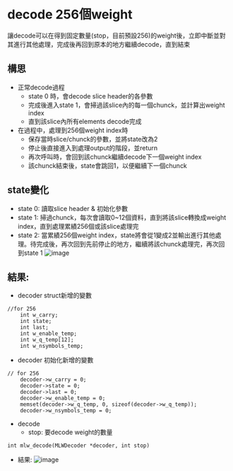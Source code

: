 # decode 256個weight
讓decode可以在得到固定數量(stop，目前預設256)的weight後，立即中斷並對其進行其他處理，完成後再回到原本的地方繼續decode，直到結束
## 構思
* 正常decode過程
    * state 0 時，會decode slice header的各參數
    * 完成後進入state 1，會掃過該slice內的每一個chunck，並計算出weight index
    * 直到該slice內所有elements decode完成
* 在過程中，處理到256個weight index時
    * 保存當時slice/chunck的參數，並將state改為2
    * 停止後直接進入到處理output的階段，並return
    * 再次呼叫時，會回到該chunck繼續decode下一個weight index
    * 該chunck結束後，state會跳回1，以便繼續下一個chunck


## state變化
* state 0: 讀取slice header & 初始化參數
* state 1: 掃過chunck，每次會讀取0~12個資料，直到將該slice轉換成weight index，直到處理累績256個或該slice處理完
* state 2: 當累績256個weight index，state將會從1變成2並輸出進行其他處理。待完成後，再次回到先前停止的地方，繼續將該chunck處理完，再次回到state 1
![image](https://hackmd.io/_uploads/HyW1ddNT0.png)

## 結果:
* decoder struct新增的變數
```
//for 256
	int w_carry;
	int state;
	int last;
	int w_enable_temp;
	int w_q_temp[12];
	int w_nsymbols_temp;
```
* decoder 初始化新增的變數
```
// for 256
    decoder->w_carry = 0;
    decoder->state = 0;
    decoder->last = 0;
    decoder->w_enable_temp = 0;
    memset(decoder->w_q_temp, 0, sizeof(decoder->w_q_temp));
	decoder->w_nsymbols_temp = 0;
```
* decode
    * stop: 要decode weight的數量
```
int mlw_decode(MLWDecoder *decoder, int stop)
```
* 結果:
![image](https://hackmd.io/_uploads/H1WUkIJ6A.png)


